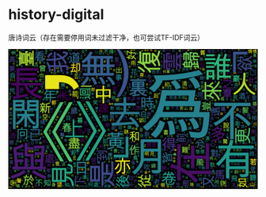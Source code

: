 # history-digital

唐诗词云（存在需要停用词未过滤干净，也可尝试TF-IDF词云）

![词云](https://github.com/neilgogogo/history-digital/blob/main/tang_poem_word_count.png)

